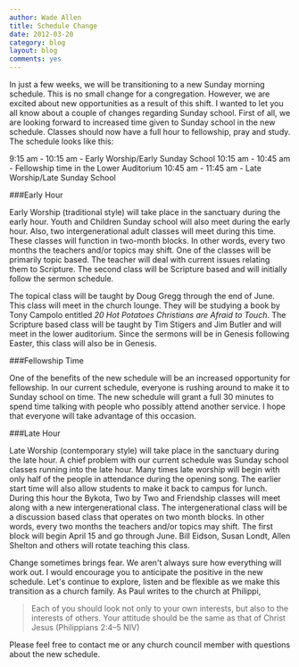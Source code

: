 ```yaml
---
author: Wade Allen
title: Schedule Change
date: 2012-03-20
category: blog
layout: blog
comments: yes
---
```


In just a few weeks, we will be transitioning to a new Sunday morning schedule. This is no small change for a congregation. However, we are excited about new opportunities as a result of this shift. I wanted to let you all know about a couple of changes regarding Sunday school. First of all, we are looking forward to increased time given to Sunday school in the new schedule. Classes should now have a full hour to fellowship, pray and study. The schedule looks like this:

9:15 am - 10:15 am - Early Worship/Early Sunday School
10:15 am - 10:45 am - Fellowship time in the Lower Auditorium
10:45 am - 11:45 am - Late Worship/Late Sunday School  

###Early Hour

Early Worship (traditional style) will take place in the sanctuary during the early hour. Youth and Children Sunday school will also meet during the early hour. Also, two intergenerational adult classes will meet during this time. These classes will function in two-month blocks. In other words, every two months the teachers and/or topics may shift. One of the classes will be primarily topic based. The teacher will deal with current issues relating them to Scripture. The second class will be Scripture based and will initially follow the sermon schedule. 

The topical class will be taught by Doug Gregg through the end of June. This class will meet in the church lounge. They will be studying a book by Tony Campolo entitled *20 Hot Potatoes Christians are Afraid to Touch*. The Scripture based class will be taught by Tim Stigers and Jim Butler and will meet in the lower auditorium. Since the sermons will be in Genesis following Easter, this class will also be in Genesis.  

###Fellowship Time

One of the benefits of the new schedule will be an increased opportunity for fellowship. In our current schedule, everyone is rushing around to make it to Sunday school on time. The new schedule will grant a full 30 minutes to spend time talking with people who possibly attend another service. I hope that everyone will take advantage of this occasion.

###Late Hour

Late Worship (contemporary style) will take place in the sanctuary during the late hour. A chief problem with our current schedule was Sunday school classes running into the late hour. Many times late worship will begin with only half of the people in attendance during the opening song. The earlier start time will also allow students to make it back to campus for lunch. During this hour the Bykota, Two by Two and Friendship classes will meet along with a new intergenerational class. The intergenerational class will be a discussion based class that operates on two month blocks. In other words, every two months the teachers and/or topics may shift. The first block will begin April 15 and go through June. Bill Eidson, Susan Londt, Allen Shelton and others will rotate teaching this class.

Change sometimes brings fear. We aren't always sure how everything will work out. I would encourage you to anticipate the positive in the new schedule. Let's continue to explore, listen and be flexible as we make this transition as a church family. As Paul writes to the church at Philippi,

>Each of you should look not only to your own interests, but also to the interests of others. Your attitude should be the same as that of Christ Jesus (Philippians 2:4–5 NIV)

Please feel free to contact me or any church council member with questions about the new schedule.
